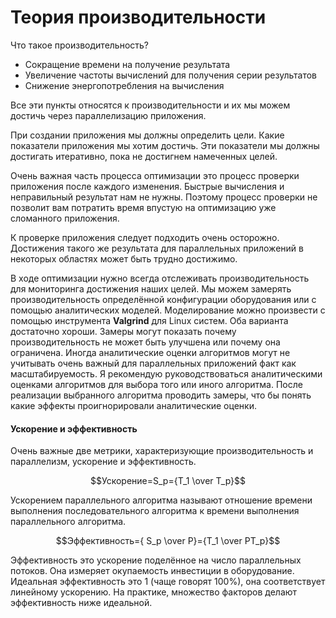 # Теория производительности
Что такое производительность?

* Сокращение времени на получение результата
* Увеличение частоты вычислений для получения серии результатов 
* Снижение энергопотребления на вычисления 

Все эти пункты относятся к производительности и их мы можем достичь через параллелизацию приложения.

При создании приложения мы должны определить цели. Какие показатели приложения мы хотим достичь. Эти показатели мы должны достигать итеративно, пока не достигнем намеченных целей. 

Очень важная часть процесса оптимизации это процесс проверки приложения после каждого изменения. Быстрые вычисления и неправильный результат нам не нужны. Поэтому процесс проверки не позволит вам потратить время впустую на оптимизацию уже сломанного приложения.

К проверке приложения следует подходить очень осторожно. Достижения такого же результата для параллельных приложений в некоторых областях может быть трудно достижимо.

В ходе оптимизации нужно всегда отслеживать производительность для мониторинга достижения наших целей. Мы можем замерять производительность определённой конфигурации оборудования или с помощью аналитических моделей. Моделирование можно произвести с помощью инструмента **Valgrind** для Linux систем. 
Оба варианта достаточно хороши. Замеры могут показать почему производительность не может быть улучшена или почему она ограничена. Иногда аналитические оценки алгоритмов могут не учитывать очень важный для параллельных приложений факт как масштабируемость. 
Я рекомендую руководствоваться аналитическими оценками алгоритмов для выбора того или иного алгоритма. После реализации выбранного алгоритма проводить замеры, что бы понять какие эффекты проигнорировали аналитические оценки.

#### Ускорение и эффективность 

Очень важные две метрики, характеризующие производительность и параллелизм, ускорение и эффективность. 

  $$Ускорение=S_p={T_1 \over T_p}$$
 
Ускорением параллельного алгоритма называют отношение времени выполнения последовательного алгоритма к времени выполнения параллельного алгоритма.

$$Эффективность={ S_p \over P}={T_1 \over PT_p}$$

Эффективность это ускорение поделённое на число параллельных потоков. Она измеряет окупаемость инвестиции в оборудование. Идеальная эффективность это 1 (чаще говорят 100%), она соответствует линейному ускорению. На практике, множество факторов делают эффективность ниже идеальной.  
